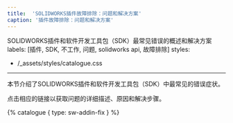 ```yaml
---
title:  'SOLIDWORKS插件故障排除：问题和解决方案'
caption: '插件故障排除：问题和解决方案'
---
```

 SOLIDWORKS插件和软件开发工具包（SDK）最常见错误的概述和解决方案
labels: [插件, SDK, 不工作, 问题, solidworks api, 故障排除]
styles:
  - /_assets/styles/catalogue.css
---
本节介绍了SOLIDWORKS插件和软件开发工具包（SDK）中最常见的错误症状。

点击相应的链接以获取问题的详细描述、原因和解决步骤。

{% catalogue { type: sw-addin-fix } %}